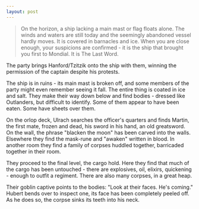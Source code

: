 ```yaml
---
layout: post
---
```

>On the horizon, a ship lacking a main mast or flag floats alone. The winds and waters are still today and the seemingly abandoned vessel hardly moves. It is covered in barnacles and ice. When you are close enough, your suspicions are confirmed - it is the ship that brought you first to Mondial. It is The Last Word. 

The party brings Hanford/Tzitzik onto the ship with them, winning the permission of the captain despite his protests. 

The ship is in ruins - its main mast is broken off, and some members of the party might even remember seeing it fall. The entire thing is coated in ice and salt. They make their way down below and find bodies - dressed like Outlanders, but difficult to identify. Some of them appear to have been eaten. Some have sheets over them. 

On the orlop deck, Ulrach searches the officer's quarters and finds Martin, the first mate, frozen and dead, his sword in his hand, an old greatsword. On the wall, the phrase "blacken the moon" has been carved into the walls. Elsewhere they find the mask-rune and "awaken" written in blood. In another room they find a family of corpses huddled together, barricaded together in their room. 

They proceed to the final level, the cargo hold. Here they find that much of the cargo has been untouched - there are explosives, oil, elixirs, quickening - enough to outfit a regiment. There are also many corpses, in a great heap. 

Their goblin captive points to the bodies: "Look at their faces. He's coming." Hubert bends over to inspect one, its face has been completely peeled off. As he does so, the corpse sinks its teeth into his neck. 